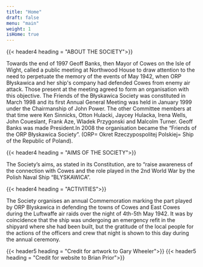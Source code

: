 ```yaml
---
title: "Home"
draft: false
menu: "main"
weight: 1
isHome: true
---
```


{{< header4 heading = "ABOUT THE SOCIETY">}}

Towards the end of 1997 Geoff Banks, then Mayor of Cowes on the Isle of Wight, called a public meeting at Northwood House to draw attention to the need to perpetuate the memory of the events of May 1942, when ORP Błyskawica and her ship's company had defended Cowes from enemy air attack. Those present at the meeting agreed to form an organisation with this objective. The Friends of the Błyskawica Society was constituted in March 1998 and its first Annual General Meeting was held in January 1999 under the Chairmanship of John Power. The other Committee members at that time were Ken Sinnicks, Otton Hulacki, Jaycey Hulacka, Irena Wells, John Coueslant, Frank Aze, Wladek Przygonski and Malcolm Turner. Geoff Banks was made President.In 2008 the organisation became the “Friends of the ORP Błyskawica Society”. (ORP= Okret Rzeczypospolitej Polskiej= Ship of the Republic of Poland).

{{< header4 heading = "AIMS OF THE SOCIETY">}}

The Society’s aims, as stated in its Constitution, are to “raise awareness of the connection with Cowes and the role played in the 2nd World War by the Polish Naval Ship “BLYSKAWICA”. 

{{< header4 heading = "ACTIVITIES">}}

The Society organises an annual Commemoration marking the part played by ORP Blyskawica in defending the towns of Cowes and East Cowes during the Luftwaffe air raids over the night of 4th-5th May 1942. It was by coincidence that the ship was undergoing an emergency refit in the shipyard where she had been built, but the gratitude of the local people for the actions of the officers and crew that night is shown to this day during the annual ceremony.

{{< header5 heading = "Credit for artwork to Gary Wheeler">}}
{{< header5 heading = "Credit for website to Brian Prior">}}
